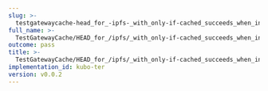 ```yaml
---
slug: >-
  testgatewaycache-head_for_-ipfs-_with_only-if-cached_succeeds_when_in_local_datastore
full_name: >-
  TestGatewayCache/HEAD_for_/ipfs/_with_only-if-cached_succeeds_when_in_local_datastore
outcome: pass
title: >-
  TestGatewayCache/HEAD_for_/ipfs/_with_only-if-cached_succeeds_when_in_local_datastore
implementation_id: kubo-ter
version: v0.0.2
---
```


